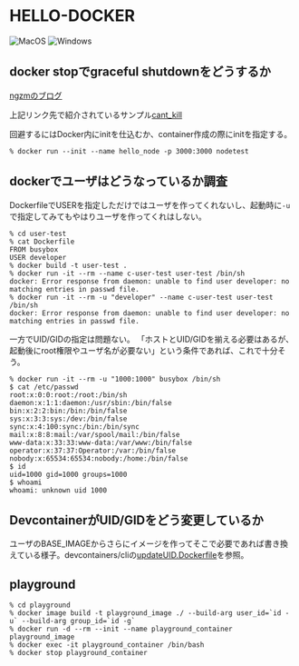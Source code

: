 # HELLO-DOCKER #

![MacOS](https://img.shields.io/badge/sonoma_14.0-support-success.svg?style=for-the-badge&logo=macOS)
![Windows](https://img.shields.io/badge/windows-nosupport-critical.svg?style=for-the-badge&logo=windows)

## docker stopでgraceful shutdownをどうするか

[ngzmのブログ](https://ngzm.hateblo.jp/entry/2017/08/22/185224)

上記リンク先で紹介されているサンプル[cant_kill](cant_kill)

回避するにはDocker内にinitを仕込むか、container作成の際にinitを指定する。

```console
% docker run --init --name hello_node -p 3000:3000 nodetest
```

## dockerでユーザはどうなっているか調査

DockerfileでUSERを指定しただけではユーザを作ってくれないし、起動時に`-u`で指定してみてもやはりユーザを作ってくれはしない。

```console
% cd user-test
% cat Dockerfile
FROM busybox
USER developer
% docker build -t user-test .
% docker run -it --rm --name c-user-test user-test /bin/sh
docker: Error response from daemon: unable to find user developer: no matching entries in passwd file.
% docker run -it --rm -u "developer" --name c-user-test user-test /bin/sh
docker: Error response from daemon: unable to find user developer: no matching entries in passwd file.
```

一方でUID/GIDの指定は問題ない。
「ホストとUID/GIDを揃える必要はあるが、起動後にroot権限やユーザ名が必要ない」という条件であれば、これで十分そう。

```console
% docker run -it --rm -u "1000:1000" busybox /bin/sh
$ cat /etc/passwd
root:x:0:0:root:/root:/bin/sh
daemon:x:1:1:daemon:/usr/sbin:/bin/false
bin:x:2:2:bin:/bin:/bin/false
sys:x:3:3:sys:/dev:/bin/false
sync:x:4:100:sync:/bin:/bin/sync
mail:x:8:8:mail:/var/spool/mail:/bin/false
www-data:x:33:33:www-data:/var/www:/bin/false
operator:x:37:37:Operator:/var:/bin/false
nobody:x:65534:65534:nobody:/home:/bin/false
$ id
uid=1000 gid=1000 groups=1000
$ whoami
whoami: unknown uid 1000
```

## DevcontainerがUID/GIDをどう変更しているか

ユーザのBASE_IMAGEからさらにイメージを作ってそこで必要であれば書き換えている様子。devcontainers/cliの[updateUID.Dockerfile](https://github.com/devcontainers/cli/blob/d2c1bc89c39f79b8a8da437964976965f3400e81/scripts/updateUID.Dockerfile)を参照。


## playground

```console
% cd playground
% docker image build -t playground_image ./ --build-arg user_id=`id -u` --build-arg group_id=`id -g`
% docker run -d --rm --init --name playground_container playground_image
% docker exec -it playground_container /bin/bash
% docker stop playground_container
```
